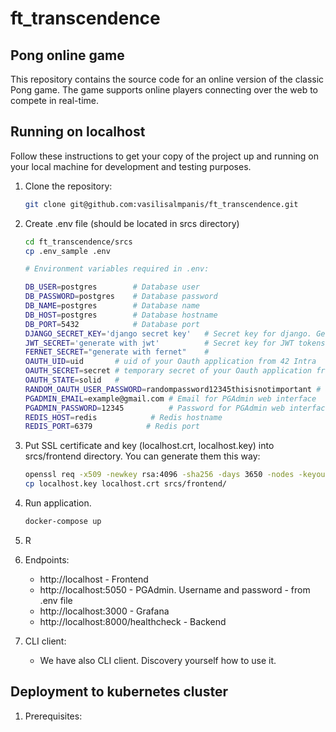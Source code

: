 # ft_transcendence
## Pong online game

This repository contains the source code for an online version of the classic Pong game. The game supports online players connecting over the web to compete in real-time.

## Running  on localhost

Follow these instructions to get your copy of the project up and running on your local machine for development and testing purposes.

1. Clone the repository:
   ```bash
   git clone git@github.com:vasilisalmpanis/ft_transcendence.git
   ```
2. Create .env file (should be located in srcs directory)
    ```bash
    cd ft_transcendence/srcs
    cp .env_sample .env

    # Environment variables required in .env:

    DB_USER=postgres        # Database user
    DB_PASSWORD=postgres    # Database password
    DB_NAME=postgres        # Database name
    DB_HOST=postgres        # Database hostname
    DB_PORT=5432            # Database port
    DJANGO_SECRET_KEY='django secret key'   # Secret key for django. Generate it.
    JWT_SECRET='generate with jwt'          # Secret key for JWT tokens. Generate.
    FERNET_SECRET="generate with fernet"    #
    OAUTH_UID=uid       # uid of your Oauth application from 42 Intra
    OAUTH_SECRET=secret # temporary secret of your Oauth application from 42 Intra
    OAUTH_STATE=solid   #
    RANDOM_OAUTH_USER_PASSWORD=randompassword12345thisisnotimportant # a password for users created by Oauth which is never used
    PGADMIN_EMAIL=example@gmail.com # Email for PGAdmin web interface
    PGADMIN_PASSWORD=12345          # Password for PGAdmin web interface
    REDIS_HOST=redis            # Redis hostname
    REDIS_PORT=6379            # Redis port

    ```

3. Put SSL certificate and key (localhost.crt, localhost.key) into srcs/frontend directory. You can generate them this way:
    ```bash
    openssl req -x509 -newkey rsa:4096 -sha256 -days 3650 -nodes -keyout localhost.key -out localhost.crt
    cp localhost.key localhost.crt srcs/frontend/
    ```

4. Run application.
    ```bash
    docker-compose up
    ```

5. R
5. Endpoints:
    * http://localhost - Frontend
    * http://localhost:5050 - PGAdmin. Username and password - from .env file
    * http://localhost:3000 - Grafana
    * http://localhost:8000/healthcheck - Backend

6. CLI client:
    * We have also CLI client. Discovery yourself how to use it.

## Deployment to kubernetes cluster
1. Prerequisites:
